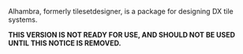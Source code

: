 Alhambra, formerly tilesetdesigner, is a package for designing DX tile systems.

**THIS VERSION IS NOT READY FOR USE, AND SHOULD NOT BE USED UNTIL THIS NOTICE IS REMOVED.**
